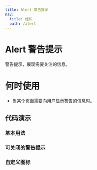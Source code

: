 ```yaml
---
title: Alert 警告提示
nav:
  title: 组件
  path: /alert
---
```


# Alert 警告提示

警告提示，展现需要关注的信息。

# 何时使用

* 当某个页面需要向用户显示警告的信息时。

## 代码演示

### 基本用法

<code src="./demo/basic.tsx" title='四种样式' desc='共有四种样式info、positive、negative、warning。'></code>

### 可关闭的警告提示
<code src="./demo/basicClose.tsx" title='带有关闭按钮' desc='关闭按钮, 默认不显示'></code>

### 自定义图标
<code src="./demo/basicIcon.tsx" title='自定义前缀图标' desc='支持自定义图标, 可以是图片、svg、canvas等'></code>



<API src="./index.tsx"></API>


